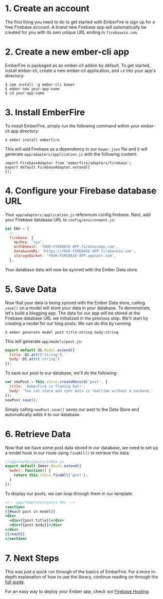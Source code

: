 # 1. Create an account

The first thing you need to do to get started with EmberFire is sign up for a free Firebase account. A brand new Firebase app will automatically be created for you with its own unique URL ending in `firebaseio.com`.

# 2. Create a new ember-cli app

EmberFire is packaged as an ember-cli addon by default. To get started, install ember-cli, create a new ember-cli application, and `cd` into your app's directory:

```
$ npm install -g ember-cli bower
$ ember new your-app-name
$ cd your-app-name
```

# 3. Install EmberFire

To install EmberFire, simply run the following command within your ember-cli app directory:

```
$ ember install emberfire
```

This will add Firebase as a dependency in our `bower.json` file and it will generate `app/adapters/application.js` with the following content:

```
import FirebaseAdapter from 'emberfire/adapters/firebase';
export default FirebaseAdapter.extend({
});
```

# 4. Configure your Firebase database URL

Your `app/adapters/application.js` references config.firebase. Next, add your Firebase database URL to `config/environment.js`:

```js
var ENV = {
  // ...
  firebase: {
    apiKey: 'xyz',
    authDomain: 'YOUR-FIREBASE-APP.firebaseapp.com',
    databaseURL: 'https://YOUR-FIREBASE-APP.firebaseio.com',
    storageBucket: 'YOUR-FIREBASE-APP.appspot.com',
  },
```

Your database data will now be synced with the Ember Data store.

# 5. Save Data

Now that your data is being synced with the Ember Data store, calling `save()` on a model will store your data in your database. To demonstrate, let's build a blogging app. The data for our app will be stored at the Firebase database URL we initialized in the previous step. We'll start by creating a model for our blog posts. We can do this by running:

```
$ ember generate model post title:string body:string
```

This will generate `app/models/post.js`:

```js
export default DS.Model.extend({
  title: DS.attr('string'),
  body: DS.attr('string')
});
```

To save our post to our database, we'll do the following:

```js
var newPost = this.store.createRecord('post', {
  title: 'EmberFire is flaming hot!',
  body: 'You can store and sync data in realtime without a backend.'
});
newPost.save();
```

Simply calling `newPost.save()` saves our post to the Data Store and automatically adds it to our database.

# 6. Retrieve Data

Now that we have some post data stored in our database, we need to set up a model hook in our route using `findAll()` to retrieve the data:

```js
//app/routes/posts/index.js
export default Ember.Route.extend({
  model: function() {
    return this.store.findAll('post');
  }
});
```

To display our posts, we can loop through them in our template:

```handlebars
<!-- app/templates/posts.hbs -->
<section>
{{#each post in model}}
<div>
  <div>{{post.title}}</div>
  <div>{{post.body}}</div>
</div>
{{/each}}
</section>
```

# 7. Next Steps

This was just a quick run through of the basics of EmberFire. For a more in-depth explanation of how to use the library, continue reading on through the [full guide](guide/README.md).

For an easy way to deploy your Ember app, check out [Firebase Hosting](https://firebase.google.com/docs/hosting/).
